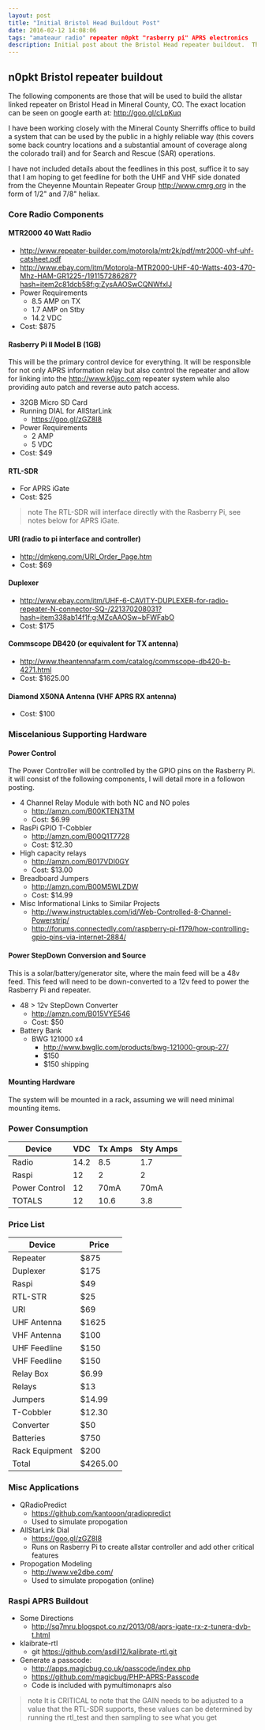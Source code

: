 ```yaml
---
layout: post
title: "Initial Bristol Head Buildout Post"
date: 2016-02-12 14:08:06
tags: "amateaur radio" repeater n0pkt "rasberry pi" APRS electronics
description: Initial post about the Bristol Head repeater buildout.  This is the basic hardware list and links to more information.
---
```


## n0pkt Bristol repeater buildout

The following components are those that will be used to build the allstar linked repeater on Bristol Head in Mineral County, CO.  The exact location can be seen on google earth at: http://goo.gl/cLpKuq

I have been working closely with the Mineral County Sherriffs office to build a system that can be used by the public in a highly reliable way (this covers some back country locations and a substantial amount of coverage along the colorado trail) and for Search and Rescue (SAR) operations.

I have not included details about the feedlines in this post, suffice it to say that I am hoping to get feedline for both the UHF and VHF side donated from the Cheyenne Mountain Repeater Group http://www.cmrg.org in the form of 1/2" and 7/8" heliax.

### Core Radio Components

#### MTR2000 40 Watt Radio
* http://www.repeater-builder.com/motorola/mtr2k/pdf/mtr2000-vhf-uhf-catsheet.pdf
* http://www.ebay.com/itm/Motorola-MTR2000-UHF-40-Watts-403-470-Mhz-HAM-GR1225-/191157286287?hash=item2c81dcb58f:g:ZysAAOSwCQNWfxIJ
* Power Requirements
    - 8.5 AMP on TX
    - 1.7 AMP on Stby
    - 14.2 VDC
* Cost: $875

#### Rasberry Pi II Model B (1GB)
This will be the primary control device for everything.  It will be responsible for not only APRS information relay but also control the repeater and allow for linking into the http://www.k0jsc.com repeater system while also providing auto patch and reverse auto patch access.

* 32GB Micro SD Card
* Running DIAL for AllStarLink
    - https://goo.gl/zGZ8I8
* Power Requirements
   - 2 AMP
   - 5 VDC
* Cost: $49
 
#### RTL-SDR
* For APRS iGate
* Cost: $25
>note The RTL-SDR will interface directly with the Rasberry Pi, see notes below for APRS iGate.

#### URI (radio to pi interface and controller)
* http://dmkeng.com/URI_Order_Page.htm
* Cost: $69

#### Duplexer
* http://www.ebay.com/itm/UHF-6-CAVITY-DUPLEXER-for-radio-repeater-N-connector-SQ-/221370208031?hash=item338ab14f1f:g:MZcAAOSw~bFWFabO
* Cost: $175

#### Commscope DB420 (or equivalent for TX antenna)
* http://www.theantennafarm.com/catalog/commscope-db420-b-4271.html
* Cost: $1625.00

#### Diamond X50NA Antenna (VHF APRS RX antenna)
* Cost: $100


### Miscelanious Supporting Hardware

#### Power Control
The Power Controller will be controlled by the GPIO pins on the Rasberry Pi.  it will consist of the following components, I will detail more in a followon posting.

* 4 Channel Relay Module with both NC and NO poles
    - http://amzn.com/B00KTEN3TM
    - Cost: $6.99
* RasPi GPIO T-Cobbler
    - http://amzn.com/B00Q1T7728
    - Cost: $12.30
* High capacity relays
    - http://amzn.com/B017VDI0GY
    - Cost: $13.00
* Breadboard Jumpers
    - http://amzn.com/B00M5WLZDW
    - Cost: $14.99
* Misc Informational Links to Similar Projects
    - http://www.instructables.com/id/Web-Controlled-8-Channel-Powerstrip/
    - http://forums.connectedly.com/raspberry-pi-f179/how-controlling-gpio-pins-via-internet-2884/
 
#### Power StepDown Conversion and Source
This is a solar/battery/generator site, where the main feed will be a 48v feed.  This feed will need to be down-converted to a 12v feed to power the Rasberry Pi and repeater.

* 48 > 12v StepDown Converter
    - http://amzn.com/B015VYE546
    - Cost: $50
* Battery Bank
    - BWG 121000 x4
        + http://www.bwgllc.com/products/bwg-121000-group-27/
        + $150
        + $150 shipping

#### Mounting Hardware
The system will be mounted in a rack, assuming we will need minimal mounting items.

### Power Consumption
| Device | VDC | Tx Amps | Sty Amps |
|--------|-----|---------|----------|
| Radio  | 14.2| 8.5     | 1.7      |
| Raspi  | 12  | 2       | 2        |
| Power Control | 12 | 70mA | 70mA  |
| TOTALS | 12  |  10.6 | 3.8 |

### Price List
| Device | Price |
|--------|-------|
| Repeater  | $875  |
| Duplexer | $175 |
| Raspi  | $49   | 
| RTL-STR| $25   |
| URI    | $69   |
| UHF Antenna|$1625|
| VHF Antenna | $100|
| UHF Feedline | $150 |
| VHF Feedline | $150 |
| Relay Box | $6.99 |
| Relays | $13 |
| Jumpers | $14.99 |
| T-Cobbler| $12.30 |
| Converter | $50 | 
| Batteries | $750 |
| Rack Equipment | $200 |
| Total | $4265.00 |

### Misc Applications
* QRadioPredict
    - https://github.com/kantooon/qradiopredict
    - Used to simulate propogation 
* AllStarLink Dial
    - https://goo.gl/zGZ8I8
    - Runs on Rasberry Pi to create allstar controller and add other critical features
* Propogation Modeling
    - http://www.ve2dbe.com/
    - Used to simulate propogation (online)

### Raspi APRS Buildout
* Some Directions
    - http://sq7mru.blogspot.co.nz/2013/08/aprs-igate-rx-z-tunera-dvb-t.html
* klaibrate-rtl
    - git https://github.com/asdil12/kalibrate-rtl.git
* Generate a passcode:
    - http://apps.magicbug.co.uk/passcode/index.php
    - https://github.com/magicbug/PHP-APRS-Passcode
    - Code is included with pymultimonaprs also
>note It is CRITICAL to note that the GAIN needs to be adjusted to a value that the RTL-SDR supports, these values can be determined by running the rtl_test and then sampling to see what you get 